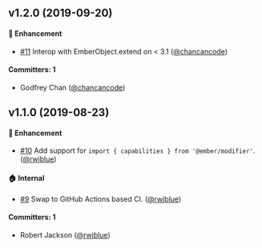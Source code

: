 ## v1.2.0 (2019-09-20)

#### :rocket: Enhancement
* [#11](https://github.com/rwjblue/ember-modifier-manager-polyfill/pull/11) Interop with EmberObject.extend on < 3.1 ([@chancancode](https://github.com/chancancode))

#### Committers: 1
- Godfrey Chan ([@chancancode](https://github.com/chancancode))

## v1.1.0 (2019-08-23)

#### :rocket: Enhancement
* [#10](https://github.com/rwjblue/ember-modifier-manager-polyfill/pull/10) Add support for `import { capabilities } from '@ember/modifier'`. ([@rwjblue](https://github.com/rwjblue))

#### :house: Internal
* [#9](https://github.com/rwjblue/ember-modifier-manager-polyfill/pull/9) Swap to GitHub Actions based CI. ([@rwjblue](https://github.com/rwjblue))

#### Committers: 1
- Robert Jackson ([@rwjblue](https://github.com/rwjblue))

